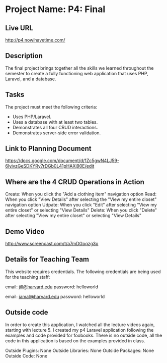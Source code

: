 ﻿# Project Name: P4: Final

## Live URL
http://p4.nowihavetime.com/

## Description
The final project brings together all the skills we learned throughout the semester to create a fully functioning web application that uses PHP, Laravel, and a database.

## Tasks
The project must meet the following criteria:

- Uses PHP/Laravel.
- Uses a database with at least two tables. 
- Demonstrates all four CRUD interactions.
- Demonstrates server-side error validation.


## Link to Planning Document
https://docs.google.com/document/d/1Zc5gwN4LJ59-6lyivzGeSDKYRy7rDGb0L41pHAXj90E/edit


## Where are the 4 CRUD Operations in Action
Create:  When you click the "Add a clothing item" navigation option
Read: When you click "View Details" after selecting the "View my entire closet" navigation option
Udpate: When you click "Edit" after selecting "View my entire closet" or selecting "View Details"
Delete:  When you click "Delete" after selecting "View my entire closet" or selecting "View Details"


## Demo Video
http://www.screencast.com/t/a7mDGoqzg3o


## Details for Teaching Team
This website requires credentials.  The following credentials are being used for the teaching staff:

email:  jill@harvard.edu
password:  helloworld

email:  jamal@harvard.edu
password:  helloworld


## Outside code
In order to create this application, I watched all the lecture videos again, starting with lecture 5.  I created my p4 Laravel application following the examples and code provided for foobooks. There is no outside code, all the code in this application is based on the examples provided in class. 

Outside Plugins:  None
Outside Libraries:  None
Outside Packages:  None
Outside Code:  None

